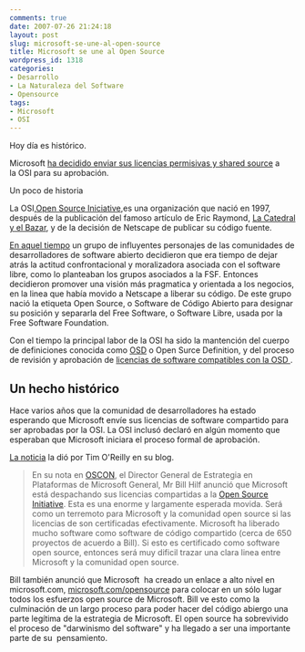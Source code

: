 ```yaml
---
comments: true
date: 2007-07-26 21:24:18
layout: post
slug: microsoft-se-une-al-open-source
title: Microsoft se une al Open Source
wordpress_id: 1318
categories:
- Desarrollo
- La Naturaleza del Software
- Opensource
tags:
- Microsoft
- OSI
---
```


Hoy día es histórico.

Microsoft [ha decidido enviar sus licencias permisivas y shared source](http://replay.waybackmachine.org/20081006072449/http://radar.oreilly.com/archives/2007/07/microsoft_to_su_1.html) a la OSI para su aprobación.

Un poco de historia

La OSI,[Open Source Iniciative](http://replay.waybackmachine.org/20081006072449/http://www.opensource.org/),es una organización que nació en 1997, después de la publicación del famoso artículo de Eric Raymond, [La Catedral y el Bazar](http://replay.waybackmachine.org/20081006072449/http://www.catb.org/~esr/writings/cathedral-bazaar/cathedral-bazaar/), y de la decisión de Netscape de publicar su código fuente.

[En aquel tiempo](http://replay.waybackmachine.org/20081006072449/http://www.opensource.org/history) un grupo de influyentes personajes de las comunidades de desarrolladores de software abierto decidieron que era tiempo de dejar atrás la actitud confrontacional y moralizadora asociada con el software libre, como lo planteaban los grupos asociados a la FSF. Entonces decidieron promover una visión más pragmatica y orientada a los negocios, en la linea que había movido a Netscape a liberar su código.
De este grupo nació la etiqueta Open Source, o Software de Código Abierto para designar su posición y separarla del Free Software, o Software Libre, usada por la Free Software Foundation.

Con el tiempo la principal labor de la OSI ha sido la mantención del cuerpo de definiciones conocida como [OSD](http://replay.waybackmachine.org/20081006072449/http://www.opensource.org/docs/osd) o Open Surce Definition, y del proceso de revisión y aprobación de [licencias de software compatibles con la OSD ](http://replay.waybackmachine.org/20081006072449/http://www.opensource.org/licenses).

## Un hecho histórico

Hace varios años que la comunidad de desarrolladores ha estado esperando que Microsoft envíe sus licencias de software compartido para ser aprobadas por la OSI. La OSI inclusó declaró en algún momento que esperaban que Microsoft iniciara el proceso formal de aprobación.

[La noticia](http://replay.waybackmachine.org/20081006072449/http://radar.oreilly.com/archives/2007/07/microsoft_to_su_1.html) la dió por Tim O'Reilly en su blog.


> En su nota en [OSCON](http://replay.waybackmachine.org/20081006072449/http://conferences.oreillynet.com/os2007), el Director General de Estrategia en Plataformas de Microsoft General, Mr Bill Hilf anunció que Microsoft está despachando sus licencias compartidas a la [Open Source Initiative](http://replay.waybackmachine.org/20081006072449/http://www.opensource.org/). Esta es una enorme y largamente esperada movida. Será como un terremoto para Microsoft y la comunidad open source si las licencias de son certificadas efectivamente. Microsoft ha liberado mucho software como software de código compartido (cerca de 650 proyectos de acuerdo a Bill). Si esto es certificado como software open source, entonces será muy dificil trazar una clara linea entre Microsoft y la comunidad open source.

Bill también anunció que Microsoft  ha creado un enlace a alto nivel en microsoft.com, [microsoft.com/opensource](http://replay.waybackmachine.org/20081006072449/http://www.microsoft.com/opensource) para colocar en un sólo lugar todos los esfuerzos open source de Microsoft. Bill ve esto como la culminación de un largo proceso para poder hacer del código abiergo una parte legítima de la estrategia de Microsoft. El open source ha sobrevivido el proceso de "darwinismo del software" y ha llegado a ser una importante parte de su  pensamiento.

